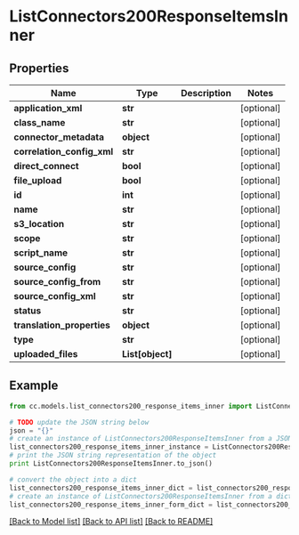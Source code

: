 # ListConnectors200ResponseItemsInner


## Properties
Name | Type | Description | Notes
------------ | ------------- | ------------- | -------------
**application_xml** | **str** |  | [optional] 
**class_name** | **str** |  | [optional] 
**connector_metadata** | **object** |  | [optional] 
**correlation_config_xml** | **str** |  | [optional] 
**direct_connect** | **bool** |  | [optional] 
**file_upload** | **bool** |  | [optional] 
**id** | **int** |  | [optional] 
**name** | **str** |  | [optional] 
**s3_location** | **str** |  | [optional] 
**scope** | **str** |  | [optional] 
**script_name** | **str** |  | [optional] 
**source_config** | **str** |  | [optional] 
**source_config_from** | **str** |  | [optional] 
**source_config_xml** | **str** |  | [optional] 
**status** | **str** |  | [optional] 
**translation_properties** | **object** |  | [optional] 
**type** | **str** |  | [optional] 
**uploaded_files** | **List[object]** |  | [optional] 

## Example

```python
from cc.models.list_connectors200_response_items_inner import ListConnectors200ResponseItemsInner

# TODO update the JSON string below
json = "{}"
# create an instance of ListConnectors200ResponseItemsInner from a JSON string
list_connectors200_response_items_inner_instance = ListConnectors200ResponseItemsInner.from_json(json)
# print the JSON string representation of the object
print ListConnectors200ResponseItemsInner.to_json()

# convert the object into a dict
list_connectors200_response_items_inner_dict = list_connectors200_response_items_inner_instance.to_dict()
# create an instance of ListConnectors200ResponseItemsInner from a dict
list_connectors200_response_items_inner_form_dict = list_connectors200_response_items_inner.from_dict(list_connectors200_response_items_inner_dict)
```
[[Back to Model list]](../README.md#documentation-for-models) [[Back to API list]](../README.md#documentation-for-api-endpoints) [[Back to README]](../README.md)


